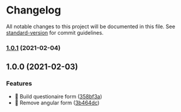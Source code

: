 # Changelog

All notable changes to this project will be documented in this file. See [standard-version](https://github.com/conventional-changelog/standard-version) for commit guidelines.

### [1.0.1](https://github.com/iresa-org/ngx-questionaire-form/compare/v1.0.0...v1.0.1) (2021-02-04)

## 1.0.0 (2021-02-03)


### Features

* 🎸 Build questionaire form ([358bf3a](https://github.com/iresa-org/ngx-questionaire-form/commit/358bf3ae1f25256998ad411e432782396c776c6c))
* 🎸 Remove angular form ([3b464dc](https://github.com/iresa-org/ngx-questionaire-form/commit/3b464dc32848828d6eb329e5f29813b7b369edbf))
